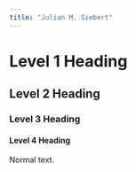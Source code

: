 ```yaml
---
title: "Julian M. Siebert"
---
```



# Level 1 Heading

## Level 2 Heading

### Level 3 Heading

#### Level 4 Heading

Normal text.
